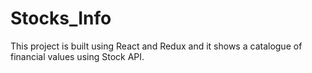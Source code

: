 # Stocks_Info
This project is built using React and Redux and it shows a catalogue of financial values using Stock API.
